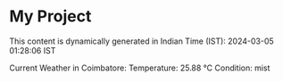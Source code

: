 # My Project

This content is dynamically generated in Indian Time (IST): 2024-03-05 01:28:06 IST


Current Weather in Coimbatore:
Temperature: 25.88 °C
Condition: mist
